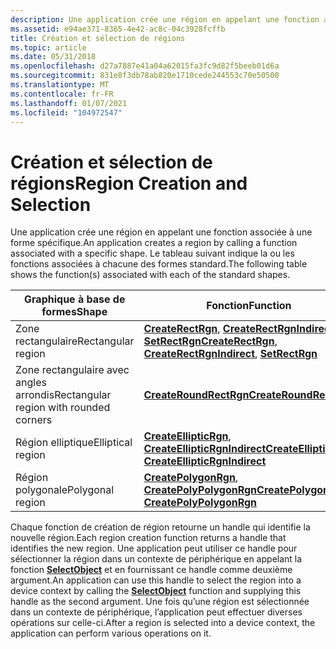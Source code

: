 ```yaml
---
description: Une application crée une région en appelant une fonction associée à une forme spécifique. Le tableau suivant indique la ou les fonctions associées à chacune des formes standard.
ms.assetid: e94ae371-8365-4e42-ac8c-04c3928fcffb
title: Création et sélection de régions
ms.topic: article
ms.date: 05/31/2018
ms.openlocfilehash: d27a7887e41a04a62015fa3fc9d82f5beeb01d6a
ms.sourcegitcommit: 831e8f3db78ab820e1710cede244553c70e50500
ms.translationtype: MT
ms.contentlocale: fr-FR
ms.lasthandoff: 01/07/2021
ms.locfileid: "104972547"
---
```

# <a name="region-creation-and-selection"></a><span data-ttu-id="78747-104">Création et sélection de régions</span><span class="sxs-lookup"><span data-stu-id="78747-104">Region Creation and Selection</span></span>

<span data-ttu-id="78747-105">Une application crée une région en appelant une fonction associée à une forme spécifique.</span><span class="sxs-lookup"><span data-stu-id="78747-105">An application creates a region by calling a function associated with a specific shape.</span></span> <span data-ttu-id="78747-106">Le tableau suivant indique la ou les fonctions associées à chacune des formes standard.</span><span class="sxs-lookup"><span data-stu-id="78747-106">The following table shows the function(s) associated with each of the standard shapes.</span></span>



| <span data-ttu-id="78747-107">Graphique à base de formes</span><span class="sxs-lookup"><span data-stu-id="78747-107">Shape</span></span>                                   | <span data-ttu-id="78747-108">Fonction</span><span class="sxs-lookup"><span data-stu-id="78747-108">Function</span></span>                                                                                                                         |
|-----------------------------------------|----------------------------------------------------------------------------------------------------------------------------------|
| <span data-ttu-id="78747-109">Zone rectangulaire</span><span class="sxs-lookup"><span data-stu-id="78747-109">Rectangular region</span></span>                      | <span data-ttu-id="78747-110">[**CreateRectRgn**](/windows/desktop/api/Wingdi/nf-wingdi-createrectrgn), [**CreateRectRgnIndirect**](/windows/desktop/api/Wingdi/nf-wingdi-createrectrgnindirect), [**SetRectRgn**](/windows/desktop/api/Wingdi/nf-wingdi-setrectrgn)</span><span class="sxs-lookup"><span data-stu-id="78747-110">[**CreateRectRgn**](/windows/desktop/api/Wingdi/nf-wingdi-createrectrgn), [**CreateRectRgnIndirect**](/windows/desktop/api/Wingdi/nf-wingdi-createrectrgnindirect), [**SetRectRgn**](/windows/desktop/api/Wingdi/nf-wingdi-setrectrgn)</span></span> |
| <span data-ttu-id="78747-111">Zone rectangulaire avec angles arrondis</span><span class="sxs-lookup"><span data-stu-id="78747-111">Rectangular region with rounded corners</span></span> | [<span data-ttu-id="78747-112">**CreateRoundRectRgn**</span><span class="sxs-lookup"><span data-stu-id="78747-112">**CreateRoundRectRgn**</span></span>](/windows/desktop/api/Wingdi/nf-wingdi-createroundrectrgn)                                                                                 |
| <span data-ttu-id="78747-113">Région elliptique</span><span class="sxs-lookup"><span data-stu-id="78747-113">Elliptical region</span></span>                       | <span data-ttu-id="78747-114">[**CreateEllipticRgn**](/windows/desktop/api/Wingdi/nf-wingdi-createellipticrgn), [ **CreateEllipticRgnIndirect**](/windows/desktop/api/Wingdi/nf-wingdi-createellipticrgnindirect)</span><span class="sxs-lookup"><span data-stu-id="78747-114">[**CreateEllipticRgn**](/windows/desktop/api/Wingdi/nf-wingdi-createellipticrgn), [**CreateEllipticRgnIndirect**](/windows/desktop/api/Wingdi/nf-wingdi-createellipticrgnindirect)</span></span>                   |
| <span data-ttu-id="78747-115">Région polygonale</span><span class="sxs-lookup"><span data-stu-id="78747-115">Polygonal region</span></span>                        | <span data-ttu-id="78747-116">[**CreatePolygonRgn**](/windows/desktop/api/Wingdi/nf-wingdi-createpolygonrgn), [ **CreatePolyPolygonRgn**](/windows/desktop/api/Wingdi/nf-wingdi-createpolypolygonrgn)</span><span class="sxs-lookup"><span data-stu-id="78747-116">[**CreatePolygonRgn**](/windows/desktop/api/Wingdi/nf-wingdi-createpolygonrgn), [**CreatePolyPolygonRgn**](/windows/desktop/api/Wingdi/nf-wingdi-createpolypolygonrgn)</span></span>                               |



 

<span data-ttu-id="78747-117">Chaque fonction de création de région retourne un handle qui identifie la nouvelle région.</span><span class="sxs-lookup"><span data-stu-id="78747-117">Each region creation function returns a handle that identifies the new region.</span></span> <span data-ttu-id="78747-118">Une application peut utiliser ce handle pour sélectionner la région dans un contexte de périphérique en appelant la fonction [**SelectObject**](/windows/desktop/api/Wingdi/nf-wingdi-selectobject) et en fournissant ce handle comme deuxième argument.</span><span class="sxs-lookup"><span data-stu-id="78747-118">An application can use this handle to select the region into a device context by calling the [**SelectObject**](/windows/desktop/api/Wingdi/nf-wingdi-selectobject) function and supplying this handle as the second argument.</span></span> <span data-ttu-id="78747-119">Une fois qu’une région est sélectionnée dans un contexte de périphérique, l’application peut effectuer diverses opérations sur celle-ci.</span><span class="sxs-lookup"><span data-stu-id="78747-119">After a region is selected into a device context, the application can perform various operations on it.</span></span>

 

 



